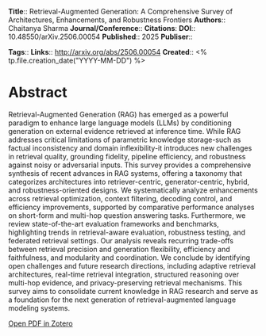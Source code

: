 
**Title**:: Retrieval-Augmented Generation: A Comprehensive Survey of Architectures, Enhancements, and Robustness Frontiers
**Authors**:: Chaitanya Sharma
**Journal/Conference**:: 
**Citations**:
**DOI**:: 10.48550/arXiv.2506.00054
**Published**:: 2025
**Publiser**:: 

**Tags**::
**Links**:: http://arxiv.org/abs/2506.00054
**Created**:: <% tp.file.creation_date("YYYY-MM-DD") %>

# Abstract

Retrieval-Augmented Generation (RAG) has emerged as a powerful paradigm to enhance large language models (LLMs) by conditioning generation on external evidence retrieved at inference time. While RAG addresses critical limitations of parametric knowledge storage-such as factual inconsistency and domain inflexibility-it introduces new challenges in retrieval quality, grounding fidelity, pipeline efficiency, and robustness against noisy or adversarial inputs. This survey provides a comprehensive synthesis of recent advances in RAG systems, offering a taxonomy that categorizes architectures into retriever-centric, generator-centric, hybrid, and robustness-oriented designs. We systematically analyze enhancements across retrieval optimization, context filtering, decoding control, and efficiency improvements, supported by comparative performance analyses on short-form and multi-hop question answering tasks. Furthermore, we review state-of-the-art evaluation frameworks and benchmarks, highlighting trends in retrieval-aware evaluation, robustness testing, and federated retrieval settings. Our analysis reveals recurring trade-offs between retrieval precision and generation flexibility, efficiency and faithfulness, and modularity and coordination. We conclude by identifying open challenges and future research directions, including adaptive retrieval architectures, real-time retrieval integration, structured reasoning over multi-hop evidence, and privacy-preserving retrieval mechanisms. This survey aims to consolidate current knowledge in RAG research and serve as a foundation for the next generation of retrieval-augmented language modeling systems.

[Open PDF in Zotero](zotero://select/items/@sharmaRetrievalAugmentedGenerationComprehensive2025)
